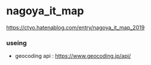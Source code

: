 # nagoya_it_map
https://ctyo.hatenablog.com/entry/nagoya_it_map_2019


### useing
 - geocoding api : https://www.geocoding.jp/api/